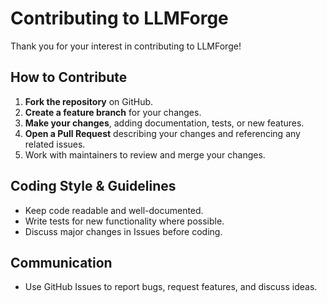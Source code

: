 # Contributing to LLMForge

Thank you for your interest in contributing to LLMForge!

## How to Contribute

1. **Fork the repository** on GitHub.
2. **Create a feature branch** for your changes.
3. **Make your changes**, adding documentation, tests, or new features.
4. **Open a Pull Request** describing your changes and referencing any related issues.
5. Work with maintainers to review and merge your changes.

## Coding Style & Guidelines

- Keep code readable and well-documented.
- Write tests for new functionality where possible.
- Discuss major changes in Issues before coding.

## Communication

- Use GitHub Issues to report bugs, request features, and discuss ideas.
